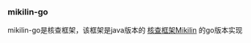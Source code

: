 ### mikilin-go
mikilin-go是核查框架，该框架是java版本的 [核查框架Mikilin](https://github.com/SimonAlong/Mikilin) 的go版本实现



